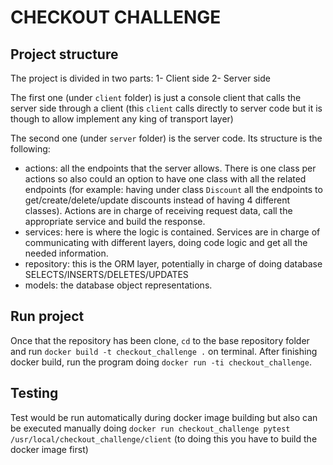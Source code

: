 # CHECKOUT CHALLENGE

## Project structure
The project is divided in two parts:
1- Client side
2- Server side

The first one (under `client` folder) is just a console client that calls the server side through a client (this `client` calls directly to
server code but it is though to allow implement any king of transport layer)

The second one (under `server` folder) is the server code. Its structure is the following:
* actions: all the endpoints that the server allows. There is one class per actions so also could an option to have one
class with all the related endpoints (for example: having under class `Discount` all the endpoints to 
get/create/delete/update discounts instead of having 4 different classes). Actions are in charge of receiving request
data, call the appropriate service and build the response.
* services: here is where the logic is contained. Services are in charge of communicating with different layers, doing
code logic and get all the needed information.
* repository: this is the ORM layer, potentially in charge of doing database SELECTS/INSERTS/DELETES/UPDATES
* models: the database object representations.

## Run project
Once that the repository has been clone, `cd` to the base repository folder and run 
`docker build -t checkout_challenge .` on terminal. After finishing docker build, run the program doing 
`docker run -ti checkout_challenge`.

## Testing
Test would be run automatically during docker image building but also can be executed manually doing 
`docker run checkout_challenge pytest /usr/local/checkout_challenge/client` (to doing this you have to build the docker
image first)